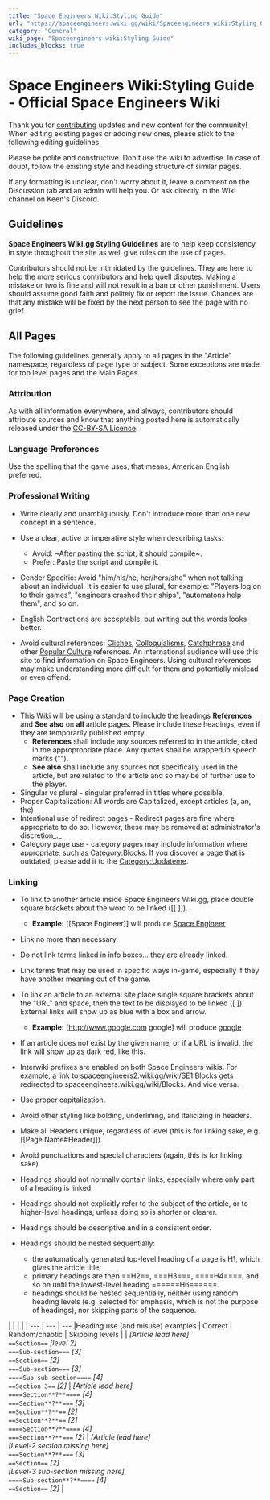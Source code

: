 ```yaml
---
title: "Space Engineers Wiki:Styling Guide"
url: "https://spaceengineers.wiki.gg/wiki/Spaceengineers_wiki:Styling_Guide"
category: "General"
wiki_page: "Spaceengineers wiki:Styling Guide"
includes_blocks: true
---
```


# Space Engineers Wiki:Styling Guide - Official Space Engineers Wiki

Thank you for [contributing](https://spaceengineers.wiki.gg/wiki/Space_Engineers_Wiki:Contributors "Space Engineers Wiki:Contributors") updates and new content for the community! When editing existing pages or adding new ones, please stick to the following editing guidelines.

Please be polite and constructive. Don't use the wiki to advertise. In case of doubt, follow the existing style and heading structure of similar pages.

If any formatting is unclear, don't worry about it, leave a comment on the Discussion tab and an admin will help you. Or ask directly in the Wiki channel on Keen's Discord.

## Guidelines

**Space Engineers Wiki.gg Styling Guidelines** are to help keep consistency in style throughout the site as well give rules on the use of pages.

Contributors should not be intimidated by the guidelines. They are here to help the more serious contributors and help quell disputes. Making a mistake or two is fine and will not result in a ban or other punishment. Users should assume good faith and politely fix or report the issue. Chances are that any mistake will be fixed by the next person to see the page with no grief.

## All Pages

The following guidelines generally apply to all pages in the "Article" namespace, regardless of page type or subject. Some exceptions are made for top level pages and the Main Pages.

### Attribution

As with all information everywhere, and always, contributors should attribute sources and know that anything posted here is automatically released under the [CC-BY-SA Licence](https://creativecommons.org/licenses/by-sa/3.0/).

### Language Preferences

Use the spelling that the game uses, that means, American English preferred.

### Professional Writing

*   Write clearly and unambiguously. Don't introduce more than one new concept in a sentence.

*   Use a clear, active or imperative style when describing tasks:
    *   Avoid: ~After pasting the script, it should compile~.
    *   Prefer: Paste the script and compile it.
*   Gender Specific: Avoid "him/his/he, her/hers/she" when not talking about an individual. It is easier to use plural, for example: "Players log on to their games", "engineers crashed their ships", "automatons help them", and so on.
*   English Contractions are acceptable, but writing out the words looks better.
*   Avoid cultural references: [Cliches](https://en.wikipedia.org/wiki/Cliches), [Colloquialisms](https://en.wikipedia.org/wiki/Colloquialisms), [Catchphrase](https://en.wikipedia.org/wiki/Catchphrase) and other [Popular Culture](https://en.wikipedia.org/wiki/Popular_Culture) references. An international audience will use this site to find information on Space Engineers. Using cultural references may make understanding more difficult for them and potentially mislead or even offend.

### Page Creation

*   This Wiki will be using a standard to include the headings **References** and **See also** on **all** article pages. Please include these headings, even if they are temporarily published empty.
    *   **References** shall include any sources referred to in the article, cited in the appropropriate place. Any quotes shall be wrapped in speech marks ("").
    *   **See also** shall include any sources not specifically used in the article, but are related to the article and so may be of further use to the player.
*   Singular vs plural _\-_ singular preferred in titles where possible.
*   Proper Capitalization: All words are Capitalized, except articles (a, an, the)
*   Intentional use of redirect pages _\-_ Redirect pages are fine where appropriate to do so. However, these may be removed at administrator's discretion_._
*   Category page use _\-_ category pages may include information where appropriate, such as [Category:Blocks](https://spaceengineers.wiki.gg/wiki/Category:Blocks "Category:Blocks"). If you discover a page that is outdated, please add it to the [Category:Updateme](https://spaceengineers.wiki.gg/wiki/Category:Updateme "Category:Updateme").

### Linking

*   To link to another article inside Space Engineers Wiki.gg, place double square brackets about the word to be linked (\[\[ \]\]).
    *   **Example:** \[\[Space Engineer\]\] will produce [Space Engineer](https://spaceengineers.wiki.gg/wiki/Space_Engineer "Space Engineer")
*   Link no more than necessary.
*   Do not link terms linked in info boxes... they are already linked.
*   Link terms that may be used in specific ways in-game, especially if they have another meaning out of the game.
*   To link an article to an external site place single square brackets about the "URL" and space, then the text to be displayed to be linked (\[ \]). External links will show up as blue with a box and arrow.
    *   **Example:** \[http://www.google.com google\] will produce [google](https://www.google.com/)
*   If an article does not exist by the given name, or if a URL is invalid, the link will show up as dark red, like this.
*   Interwiki prefixes are enabled on both Space Engineers wikis. For example, a link to spaceengineers2.wiki.gg/wiki/SE1:Blocks gets redirected to spaceengineers.wiki.gg/wiki/Blocks. And vice versa.

*   Use proper capitalization.
*   Avoid other styling like bolding, underlining, and italicizing in headers.
*   Make all Headers unique, regardless of level (this is for linking sake, e.g. \[\[Page Name#Header\]\]).
*   Avoid punctuations and special characters (again, this is for linking sake).
*   Headings should not normally contain links, especially where only part of a heading is linked.
*   Headings should not explicitly refer to the subject of the article, or to higher-level headings, unless doing so is shorter or clearer.
*   Headings should be descriptive and in a consistent order.
*   Headings should be nested sequentially:
    *   the automatically generated top-level heading of a page is H1, which gives the article title;
    *   primary headings are then ==H2==, ===H3===, ====H4====, and so on until the lowest-level heading ======H6======.
    *   headings should be nested sequentially, neither using random heading levels (e.g. selected for emphasis, which is not the purpose of headings), nor skipping parts of the sequence.

|     |     |     |
| --- | --- | --- |Heading use (and misuse) examples
| Correct | Random/chaotic | Skipping levels |
| _\[Article lead here\]_  <br>`==Section==` _\[level 2\]_  <br>`===Sub-section===` _\[3\]_  <br>`==Section==` _\[2\]_  <br>`===Sub-section===` _\[3\]_  <br>`====Sub-sub-section====` _\[4\]_  <br>`==Section 3==` _\[2\]_ | _\[Article lead here\]_  <br>`====Section**?**====` _\[4\]_  <br>`===Section**?**===` _\[3\]_  <br>`==Section**?**==` _\[2\]_  <br>`==Section**?**==` _\[2\]_  <br>`====Section**?**====` _\[4\]_  <br>`===Section**?**===` _\[2\]_ | _\[Article lead here\]_  <br>_\[Level-2 section missing here\]_  <br>`===Section**?**===` _\[3\]_  <br>`==Section==` _\[2\]_  <br>_\[Level-3 sub-section missing here\]_  <br>`====Sub-section**?**====` _\[4\]_  <br>`==Section==` _\[2\]_ |
